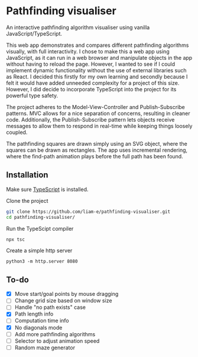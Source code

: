 # Pathfinding visualiser

An interactive pathfinding algorithm visualiser using vanilla JavaScript/TypeScript.

This web app demonstrates and compares different pathfinding algorithms visually, with full interactivity. I chose to make this a web app using JavaScript, as it can run in a web browser and manipulate objects in the app without having to reload the page. However, I wanted to see if I could implement dynamic functionality without the use of external libraries such as React. I decided this firstly for my own learning and secondly because I felt it would have added unneeded complexity for a project of this size. However, I did decide to incorporate TypeScript into the project for its powerful type safety.

The project adheres to the Model-View-Controller and Publish-Subscribe patterns. MVC allows for a nice separation of concerns, resulting in cleaner code. Additionally, the Publish-Subscribe pattern lets objects receive messages to allow them to respond in real-time while keeping things loosely coupled.

The pathfinding squares are drawn simply using an SVG object, where the squares can be drawn as rectangles. The app uses incremental rendering, where the find-path animation plays before the full path has been found.

## Installation

Make sure [TypeScript](https://www.typescriptlang.org/download) is installed.

Clone the project

```sh
git clone https://github.com/liam-e/pathfinding-visualiser.git
cd pathfinding-visualiser/
```

Run the TypeScipt compiler

```sh
npx tsc
```

Create a simple http server

```
python3 -m http.server 8080
```

## To-do

- [x] Move start/goal points by mouse dragging
- [ ] Change grid size based on window size
- [ ] Handle "no path exists" case
- [x] Path length info
- [ ] Computation time info
- [x] No diagonals mode
- [ ] Add more pathfinding algorithms
- [ ] Selector to adjust animation speed
- [ ] Random maze generator
